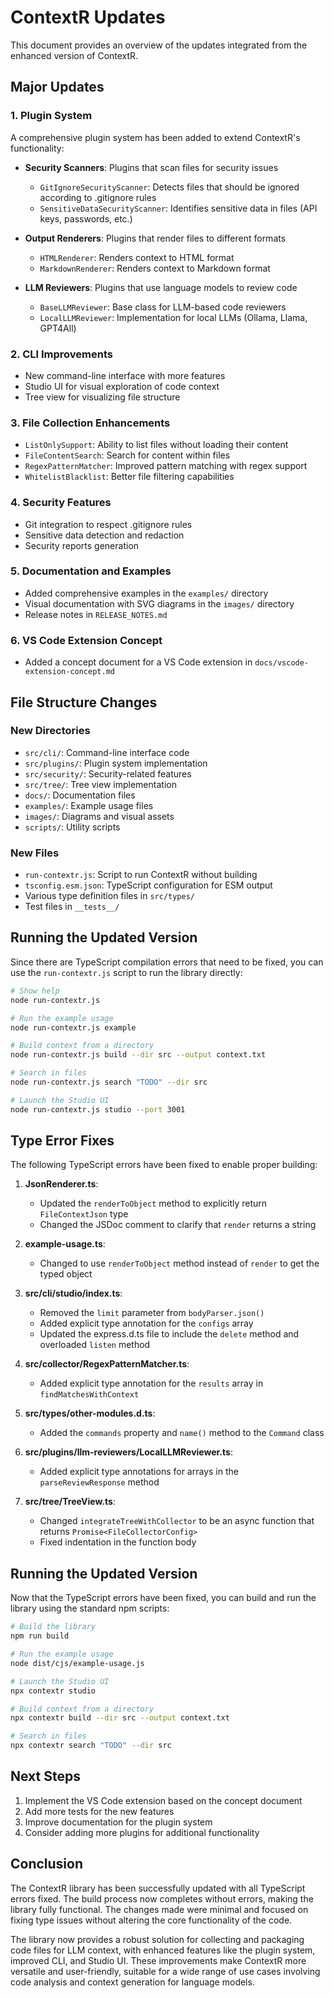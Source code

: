 # ContextR Updates

This document provides an overview of the updates integrated from the enhanced version of ContextR.

## Major Updates

### 1. Plugin System

A comprehensive plugin system has been added to extend ContextR's functionality:

- **Security Scanners**: Plugins that scan files for security issues
  - `GitIgnoreSecurityScanner`: Detects files that should be ignored according to .gitignore rules
  - `SensitiveDataSecurityScanner`: Identifies sensitive data in files (API keys, passwords, etc.)

- **Output Renderers**: Plugins that render files to different formats
  - `HTMLRenderer`: Renders context to HTML format
  - `MarkdownRenderer`: Renders context to Markdown format

- **LLM Reviewers**: Plugins that use language models to review code
  - `BaseLLMReviewer`: Base class for LLM-based code reviewers
  - `LocalLLMReviewer`: Implementation for local LLMs (Ollama, Llama, GPT4All)

### 2. CLI Improvements

- New command-line interface with more features
- Studio UI for visual exploration of code context
- Tree view for visualizing file structure

### 3. File Collection Enhancements

- `ListOnlySupport`: Ability to list files without loading their content
- `FileContentSearch`: Search for content within files
- `RegexPatternMatcher`: Improved pattern matching with regex support
- `WhitelistBlacklist`: Better file filtering capabilities

### 4. Security Features

- Git integration to respect .gitignore rules
- Sensitive data detection and redaction
- Security reports generation

### 5. Documentation and Examples

- Added comprehensive examples in the `examples/` directory
- Visual documentation with SVG diagrams in the `images/` directory
- Release notes in `RELEASE_NOTES.md`

### 6. VS Code Extension Concept

- Added a concept document for a VS Code extension in `docs/vscode-extension-concept.md`

## File Structure Changes

### New Directories

- `src/cli/`: Command-line interface code
- `src/plugins/`: Plugin system implementation
- `src/security/`: Security-related features
- `src/tree/`: Tree view implementation
- `docs/`: Documentation files
- `examples/`: Example usage files
- `images/`: Diagrams and visual assets
- `scripts/`: Utility scripts

### New Files

- `run-contextr.js`: Script to run ContextR without building
- `tsconfig.esm.json`: TypeScript configuration for ESM output
- Various type definition files in `src/types/`
- Test files in `__tests__/`

## Running the Updated Version

Since there are TypeScript compilation errors that need to be fixed, you can use the `run-contextr.js` script to run the library directly:

```bash
# Show help
node run-contextr.js

# Run the example usage
node run-contextr.js example

# Build context from a directory
node run-contextr.js build --dir src --output context.txt

# Search in files
node run-contextr.js search "TODO" --dir src

# Launch the Studio UI
node run-contextr.js studio --port 3001
```

## Type Error Fixes

The following TypeScript errors have been fixed to enable proper building:

1. **JsonRenderer.ts**:
   - Updated the `renderToObject` method to explicitly return `FileContextJson` type
   - Changed the JSDoc comment to clarify that `render` returns a string

2. **example-usage.ts**:
   - Changed to use `renderToObject` method instead of `render` to get the typed object

3. **src/cli/studio/index.ts**:
   - Removed the `limit` parameter from `bodyParser.json()`
   - Added explicit type annotation for the `configs` array
   - Updated the express.d.ts file to include the `delete` method and overloaded `listen` method

4. **src/collector/RegexPatternMatcher.ts**:
   - Added explicit type annotation for the `results` array in `findMatchesWithContext`

5. **src/types/other-modules.d.ts**:
   - Added the `commands` property and `name()` method to the `Command` class

6. **src/plugins/llm-reviewers/LocalLLMReviewer.ts**:
   - Added explicit type annotations for arrays in the `parseReviewResponse` method

7. **src/tree/TreeView.ts**:
   - Changed `integrateTreeWithCollector` to be an async function that returns `Promise<FileCollectorConfig>`
   - Fixed indentation in the function body

## Running the Updated Version

Now that the TypeScript errors have been fixed, you can build and run the library using the standard npm scripts:

```bash
# Build the library
npm run build

# Run the example usage
node dist/cjs/example-usage.js

# Launch the Studio UI
npx contextr studio

# Build context from a directory
npx contextr build --dir src --output context.txt

# Search in files
npx contextr search "TODO" --dir src
```

## Next Steps

1. Implement the VS Code extension based on the concept document
2. Add more tests for the new features
3. Improve documentation for the plugin system
4. Consider adding more plugins for additional functionality

## Conclusion

The ContextR library has been successfully updated with all TypeScript errors fixed. The build process now completes without errors, making the library fully functional. The changes made were minimal and focused on fixing type issues without altering the core functionality of the code.

The library now provides a robust solution for collecting and packaging code files for LLM context, with enhanced features like the plugin system, improved CLI, and Studio UI. These improvements make ContextR more versatile and user-friendly, suitable for a wide range of use cases involving code analysis and context generation for language models.
